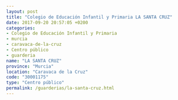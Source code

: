 ```yaml
---
layout: post
title: "Colegio de Educación Infantil y Primaria LA SANTA CRUZ"
date: 2017-09-20 20:57:05 +0200
categories:
- Colegio de Educación Infantil y Primaria
- murcia
- caravaca-de-la-cruz
- Centro público
- guarderia
name: "LA SANTA CRUZ"
province: "Murcia"
location: "Caravaca de la Cruz"
code: "30001175"
type: "Centro público"
permalink: /guarderias/la-santa-cruz.html
---
```

